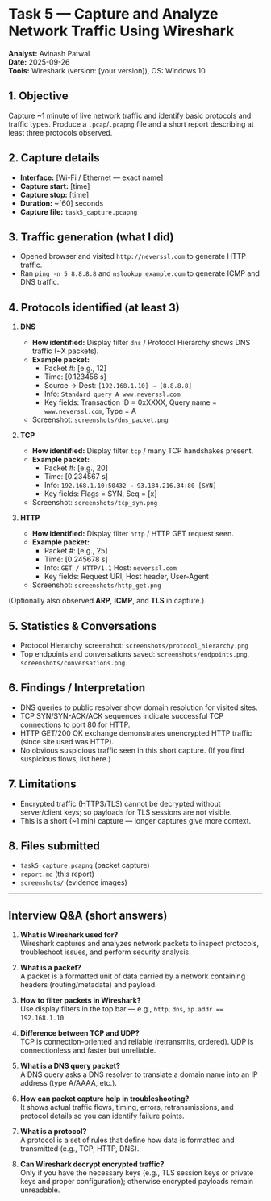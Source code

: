 # Task 5 — Capture and Analyze Network Traffic Using Wireshark

**Analyst:** Avinash Patwal  
**Date:** 2025-09-26  
**Tools:** Wireshark (version: [your version]), OS: Windows 10

## 1. Objective
Capture ~1 minute of live network traffic and identify basic protocols and traffic types. Produce a `.pcap`/`.pcapng` file and a short report describing at least three protocols observed.

## 2. Capture details
- **Interface:** [Wi-Fi / Ethernet — exact name]
- **Capture start:** [time]
- **Capture stop:** [time]
- **Duration:** ~[60] seconds
- **Capture file:** `task5_capture.pcapng`

## 3. Traffic generation (what I did)
- Opened browser and visited `http://neverssl.com` to generate HTTP traffic.  
- Ran `ping -n 5 8.8.8.8` and `nslookup example.com` to generate ICMP and DNS traffic.

## 4. Protocols identified (at least 3)
1. **DNS**  
   - **How identified:** Display filter `dns` / Protocol Hierarchy shows DNS traffic (~X packets).  
   - **Example packet:**  
     - Packet #: [e.g., 12]  
     - Time: [0.123456 s]  
     - Source → Dest: `[192.168.1.10] → [8.8.8.8]`  
     - Info: `Standard query A www.neverssl.com`  
     - Key fields: Transaction ID = 0xXXXX, Query name = `www.neverssl.com`, Type = A  
   - Screenshot: `screenshots/dns_packet.png`

2. **TCP**  
   - **How identified:** Display filter `tcp` / many TCP handshakes present.  
   - **Example packet:**  
     - Packet #: [e.g., 20]  
     - Time: [0.234567 s]  
     - Info: `192.168.1.10:50432 → 93.184.216.34:80 [SYN]`  
     - Key fields: Flags = SYN, Seq = [x]  
   - Screenshot: `screenshots/tcp_syn.png`

3. **HTTP**  
   - **How identified:** Display filter `http` / HTTP GET request seen.  
   - **Example packet:**  
     - Packet #: [e.g., 25]  
     - Time: [0.245678 s]  
     - Info: `GET / HTTP/1.1` Host: `neverssl.com`  
     - Key fields: Request URI, Host header, User-Agent  
   - Screenshot: `screenshots/http_get.png`

(Optionally also observed **ARP**, **ICMP**, and **TLS** in capture.)

## 5. Statistics & Conversations
- Protocol Hierarchy screenshot: `screenshots/protocol_hierarchy.png`  
- Top endpoints and conversations saved: `screenshots/endpoints.png`, `screenshots/conversations.png`

## 6. Findings / Interpretation
- DNS queries to public resolver show domain resolution for visited sites.  
- TCP SYN/SYN-ACK/ACK sequences indicate successful TCP connections to port 80 for HTTP.  
- HTTP GET/200 OK exchange demonstrates unencrypted HTTP traffic (since site used was HTTP).  
- No obvious suspicious traffic seen in this short capture. (If you find suspicious flows, list here.)

## 7. Limitations
- Encrypted traffic (HTTPS/TLS) cannot be decrypted without server/client keys; so payloads for TLS sessions are not visible.  
- This is a short (~1 min) capture — longer captures give more context.

## 8. Files submitted
- `task5_capture.pcapng` (packet capture)  
- `report.md` (this report)  
- `screenshots/` (evidence images)

---

## Interview Q&A (short answers)
1. **What is Wireshark used for?**  
   Wireshark captures and analyzes network packets to inspect protocols, troubleshoot issues, and perform security analysis.

2. **What is a packet?**  
   A packet is a formatted unit of data carried by a network containing headers (routing/metadata) and payload.

3. **How to filter packets in Wireshark?**  
   Use display filters in the top bar — e.g., `http`, `dns`, `ip.addr == 192.168.1.10`.

4. **Difference between TCP and UDP?**  
   TCP is connection-oriented and reliable (retransmits, ordered). UDP is connectionless and faster but unreliable.

5. **What is a DNS query packet?**  
   A DNS query asks a DNS resolver to translate a domain name into an IP address (type A/AAAA, etc.).

6. **How can packet capture help in troubleshooting?**  
   It shows actual traffic flows, timing, errors, retransmissions, and protocol details so you can identify failure points.

7. **What is a protocol?**  
   A protocol is a set of rules that define how data is formatted and transmitted (e.g., TCP, HTTP, DNS).

8. **Can Wireshark decrypt encrypted traffic?**  
   Only if you have the necessary keys (e.g., TLS session keys or private keys and proper configuration); otherwise encrypted payloads remain unreadable.

